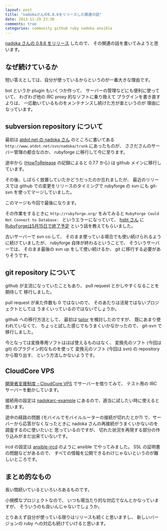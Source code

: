```yaml
---
layout: post
title: "nadokaさんの0.8.6をリリースした関連の話"
date: 2013-11-29 23:30
comments: true
categories: community github ruby nadoka ansible
---
```

[nadoka さんの 0.8.6 をリリース](http://mla.n-z.jp/?ruby-list:49704)
したので、
その関連の話を書いてみようと思います。

<!--more-->

## なぜ続けているか

短い答えとしては、自分が使っているからというのが一番大きな理由です。

bot というか plugin もいくつか作って、
サーバーの管理などにも便利に使っていて、
わざわざ他の IRC proxy 的なソフトに乗り換えて
プラグインを書き直すよりは、
一応動いているものをメンテナンスし続けた方が楽というのが
理由になっています。

## subversion repository について

最初は
[atdot.net の nadoka さん](http://www.atdot.net/nadoka/nadoka.ja.html)
のところに書いてある
`http://www.atdot.net/svn/nadoka/trunk`
にあったものが、
ささださんのサーバー管理の都合なのか、
rubyforge に移行して今に至ります。

途中から
([HowToRelease](https://github.com/nadoka/nadoka/wiki/HowToRelease)
の記録によると 0.7.7 から)
は github メインに移行しています。

その後、しばらく放置していたかどうだったのか忘れましたが、
最近のリリースでは github での変更をリリースのタイミングで
rubyforge の svn にも git-svn を使ってマージしていました。

このマージも今回で最後になります。

その作業をするときに
`http://rubyforge.org/`
をみてみると
`RubyForge Could Not Connect to Database: `
というエラーになっていて、
[hsbt さん](https://twitter.com/hsbt/status/406423900432506881)
に
[RubyForgeは5月15日で終了予定](https://twitter.com/evanphx/status/399552820380053505)
という話を教えてもらいました。

古いサーバーで svn co して、
そのまま使っている場合でも使い続けられるように続けていましたが、
rubyforge 自体が終わるということで、
そういうサーバーでは、
そのまま最後の svn up をして使い続けるか、
git に移行する必要がありそうです。

## git repository について

github が主流になっていたこともあり、
pull request とかしやすくなることを期待して
移行しました。

pull request が来た件数も 0 ではないので、
そのあたりは活発ではないプロジェクトとしては
うまくいっているのではないでしょうか。

github への移行方法として、
最初は
[tailor](http://darcs.net/RelatedSoftware/Tailor)
を検討したのですが、
既にあまり使われていなくて、
ちょっと試した感じでもうまくいかなかったので、
git-svn で移行しました。

今となっては変換専用ソフトはほぼ使えるものはなく、
変換先のソフト (今回は git) のプラグイン的なものを使って
変換元のソフト (今回は svn) の repository から取り出す、
という方法しかないようです。

## CloudCore VPS

[開発者支援制度 - CloudCore VPS](http://www.cloudcore.jp/vps/develop/)
でサーバーを借りてみて、
テスト用の IRC サーバーを動かしています。

接続用の設定は
[nadokarc-example](https://github.com/nadoka/nadokarc-example)
にあるので、適当に試したい時に使えると思います。

途中の経路の問題 (モバイルでモバイルルーターの接続が切れたとか?)
で、サーバーから応答がなくなったときに
nadoka さんの再接続がうまくいかないのを調査するのに使いたいと
思っているのですが、
切れた状況を再現する部分の作り込みがまだ出来ていないです。

ircd の設定は
[ansible-ircd](https://github.com/nadoka/ansible-ircd)
のように ansible でやってみました。
SSL の証明書の問題などがあるので、
すべての情報を公開できるわけじゃないというのが難しいところです。

## まとめ的なもの

長い間続いているといろいろあるものです。

小規模なプロジェクトなので、
いつも場当たり的な対応でなんとかなっていますが、
そういうのも良いんじゃないでしょうか。

とりあえず自分が使っている限りはリリースも続くと思いますし、
新しいバージョンの ruby への対応も続けていけると思います。
